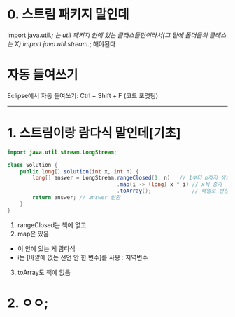 # 0. 스트림 패키지 말인데
import java.util.*; 는 util 패키지 안에 있는 클래스들만이라서(그 밑에 폴더들의 클래스는 X)
import java.util.stream.*;
해야된다

# 자동 들여쓰기
Eclipse에서 자동 들여쓰기: Ctrl + Shift + F (코드 포맷팅)

---

# 1. 스트림이랑 람다식 말인데[기초]

```java
import java.util.stream.LongStream;

class Solution {
    public long[] solution(int x, int n) {
        long[] answer = LongStream.rangeClosed(1, n)   // 1부터 n까지 생성
                                   .map(i -> (long) x * i) // x씩 증가
                                   .toArray();             // 배열로 변환
        return answer; // answer 반환
    }
}

```
1. rangeClosed는 책에 없고
2. map은 있음
  - 이 안에 있는 게 람다식
  - i는 [바깥에 없는 선언 안 한 변수]를 사용 : 지역변수
3. toArray도 책에 없음

# 2. ㅇㅇ;


